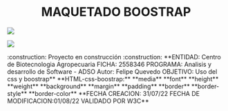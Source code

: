 <h1 align="center">MAQUETADO BOOSTRAP</h1>
 <p align="left">
   <img src="https://img.shields.io/badge/STATUS-EN%20DESAROLLO-green">
   </p>
   <p>
   <img src="https://img.shields.io/badge/CONTENIDO-BOOSTRAP-BLUE">
   </p>
   :construction: Proyecto en construcción :construction:
**ENTIDAD: Centro de Biotecnologia Agropecuaria FICHA: 2558346 PROGRAMA: Analisis y desarrollo de Software - ADSO Autor: Felipe Quevedo OBJETIVO: Uso del css y boostrap**
**HTML-css-boostrap:** 
**media**
**font**
**height**
**weight**
**background**
**margin**
**padding**
**border**
**border-style**
**border-color**
**FECHA CREACION: 31/07/22 FECHA DE MODIFICACION:01/08/22 VALIDADO POR W3C**
